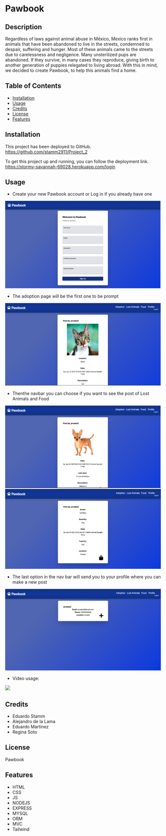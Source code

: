 # Pawbook



## Description

Regardless of laws against animal abuse in México, Mexico ranks first in animals that have been abandoned to live in the streets, condemned to despair, suffering and hunger. Most of these animals came to the streets due to carelessness and negligence. Many unsterilized pups are abandoned. If they survive, in many cases they reproduce, giving birth to another generation of puppies relegated to living abroad. With this in mind, we decided to create Pawbook, to help this animals find a home.

## Table of Contents
- [Installation](#installation)
- [Usage](#usage)
- [Credits](#credits)
- [License](#license)
- [Features](#features)

## Installation

This project has been deployed to GitHub.
https://github.com/stamm2911/Project_2

 To get this project up and running, you can follow the deployment link.
https://stormy-savannah-69028.herokuapp.com/login

 
## Usage

- Create your new Pawbook account or Log in if you already have one

<img src="./images/signUp.png">

- The adoption page will be the first one to be prompt 


<img src="./images/adoption.png">

- Thenthe navbar you can choose if you want to see the post of Lost Animals and Food

<img src="./images/lostAnimals.png">

<img src="./images/food.png">

- The last option in the nav bar will send you to your profile where you can make a new post

<img src="./images/profile.png">

- Video usage:

<img src="./images/usage.gif">

## Credits
- Eduardo Stamm
- Alejandro de la Lama
- Eduardo Martínez
- Regina Soto
## License

Pawbook

## Features
- HTML
- CSS
- JS
- NODEJS
- EXPRESS
- MYSQL
- ORM 
- MVC
- Tailwind
